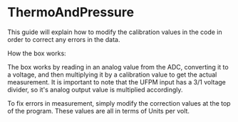 # ThermoAndPressure

This guide will explain how to modify the calibration values in the code in order to correct any errors in the data.

How the box works:

The box works by reading in an analog value from the ADC, converting it to a voltage, and then multiplying it by a calibration value to get the actual measurement. It is important to note that the UFPM input has a 3/1 voltage divider, so it's analog output value is multiplied accordingly.

To fix errors in measurement, simply modify the correction values at the top of the program. These values are all in terms of Units per volt.
